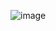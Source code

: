![image](https://user-images.githubusercontent.com/50515418/192937318-70888f78-144a-4b44-af2d-552eb0c0080e.png)
